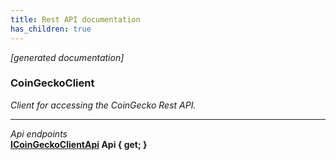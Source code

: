 ```yaml
---
title: Rest API documentation
has_children: true
---
```

*[generated documentation]*  
### CoinGeckoClient  
*Client for accessing the CoinGecko Rest API.*
  
***
*Api endpoints*  
**[ICoinGeckoClientApi](Api/ICoinGeckoClientApi.html) Api { get; }**  
